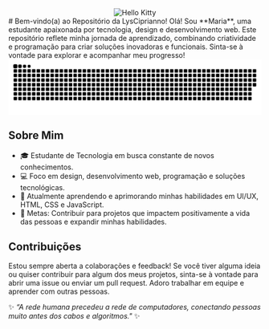 <div align="center">
  <img src="https://media.tenor.com/TOAYvUEsFQMAAAAi/hello-kitty.gif" alt="Hello Kitty">
</div>
# Bem-vindo(a) ao Repositório da LysCiprianno!
Olá! Sou **Maria**, uma estudante apaixonada por tecnologia, design e desenvolvimento web. Este repositório reflete minha jornada de aprendizado, combinando criatividade e programação para criar soluções inovadoras e funcionais. Sinta-se à vontade para explorar e acompanhar meu progresso!

<picture align="center">
<source media="(prefers-color-scheme: dark)" srcset="https://raw.githubusercontent.com/lysciprianno/lysciprianno/output/github-contribution-grid-snake-dark.svg">
<source media="(prefers-color-scheme: light)" srcset="https://raw.githubusercontent.com/lysciprianno/lysciprianno/output/github-contribution-grid-snake-dark.svg">
<img align="center" alt="github contribution grid snake animation" src="https://raw.githubusercontent.com/lysciprianno/lysciprianno/output/github-contribution-grid-snake.svg">
</picture>

## Sobre Mim
- 🎓 Estudante de Tecnologia em busca constante de novos conhecimentos.
- 💻 Foco em design, desenvolvimento web, programação e soluções tecnológicas.
- 🌱 Atualmente aprendendo e aprimorando minhas habilidades em UI/UX, HTML, CSS e JavaScript.
- 🎯 Metas: Contribuir para projetos que impactem positivamente a vida das pessoas e expandir minhas habilidades.
## Contribuições
Estou sempre aberta a colaborações e feedback! Se você tiver alguma ideia ou quiser contribuir para algum dos meus projetos, sinta-se à vontade para abrir uma issue ou enviar um pull request. Adoro trabalhar em equipe e aprender com outras pessoas.

✨ _“A rede humana precedeu a rede de computadores, conectando pessoas muito antes dos cabos e algoritmos."_ ✨

